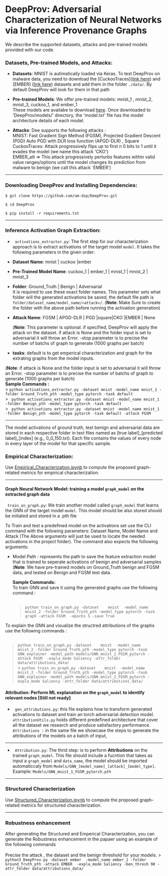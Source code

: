 # DeepProv:  Adversarial Characterization of Neural Networks via Inference Provenance Graphs

We describe the supported datasets, attacks and pre-trained models provided with our code. <br />

### Datasets, Pre-trained Models, and Attacks:


- **Datasets**: MNIST is autimatically loaded via Keras. To test DeepProv on malware data, you need to download the [CuckooTraces]([link here](https://drive.google.com/file/d/11GgjGVEXQAAz09J_T7sziJdS6vF14cwu/view?usp=sharing)) and [EMBER] ([link here](https://ember.elastic.co/ember_dataset_2018_2.tar.bz2)) datasets and add them in the folder `./data/`. By default DeepProv will look for them in that path<br />

- **Pre-trained Models**: We offer pre-trained models: mnist_1 , mnist_2, mnist_3, cuckoo_1, and ember_1 <br />
  These models are availabe to download [here](https://drive.google.com/drive/folders/1vA1Xozi0RAqB43EAJ2a9HB32Ka89uCgN?usp=sharing). Once downloaded to 'DeepProv/models/' directory, the 'model.txt' file has the model architecture details of each model.
  
- **Attacks**: Dee supports the following attacks : <br />
  MNIST: Fast Gradient Sign Method (FGSM), Projected Gradient Descent (PGD) Auto PGD  with DLR loss function (APGD-DLR) , Square <br />
  CuckooTraces: Attack progressively flips up to first n 0 bits to 1 until it evades the model (we name this attack 'CKO') <br />
  EMBER_att => This attack progressively perturbs features within valid value ranges/options until the model changes its prediction from malware to benign (we call this attack `EMBER') <br />

***

### Downloading DeepProv and Installing Dependencies:
```$ git clone https://github.com/um-dsp/DeepProv.git ```

```$ cd DeepProv ```

```$ pip install -r requirements.txt ```
***

### Inference Activation Graph Extraction:

- ` activations_extractor.py`: The first step for our characterization approach is to extract activations of the target model `model`. It takes the following parameters in the given order:

- **Dataset Name**:  mnist | cuckoo |ember <br />
- **Pre-Trained Model Name**: cuckoo_1 | ember_1 | mnist_1 | mnist_2 | mnist_3 <br />
- **Folder**: Ground_Truth | Benign | Adversarial <br>
   It is required to use these exact folder names. This parameter sets what folder will the generated activations be saved, the default file path is
  `folder/dataset_name/model_name/<attack>/`. 
  (**Note**: Make Sure to create the folder with the above path before running the activation generation)
- **Attack Name**: FGSM | APGD-DLR | PGD |square|CKO |EMBER | None <br />
 
    (**Note**:  This parameter is optional.  if specified, DeepProv will apply the attack on the dataset. if attack is None and the folder input is set to adversarial it will throw an Error. -stop parameter is to precise the number of batchs of graph to generate (1000 graphs per batch) <br />
 - **tasks**: default is to get emperical characterization and graph for the extrating graphs from the model inputs.<br /> 

  (**Note**: if attack is None and the folder input is set to adversarial it will throw an Error. -stop parameter is to precise the number of batchs of graph to generate (1000 graphs per batch) <br />
  **Sample Commands :** <br />
    >   `python activations_extractor.py -dataset mnist -model_name mnist_1 -folder Ground_Truth_pth -model_type pytorch -task default` <br />
     >   ` python activations_extractor.py -dataset mnist -model_name mnist_1 -folder Benign_pth -model_type pytorch -task default` <br />
     >   ` python activations_extractor.py -dataset mnist -model_name mnist_1 -folder Benign_pth -model_type pytorch -task default -attack FGSM` <br />
 ***         
The model activations of ground truth, test benign and adversarial data are stored in each respective folder in text files named as [true label]\_[predicted label]\_[index] (e.g., 0_0_150.txt). Each file contains the values of every node in every layer of the model for that specific sample.   



### Empirical Characterization:
 
 Use [Empirical_Characterization.ipynb](/Empirical_Characterization.ipynb) to compute the proposed graph-related metrics for empirical characterization.

---



#### Graph Neural Network Model: training a model `graph_model` on the extracted graph data

` train_on_graph.py`: We train another model called `graph_model` that learns the GNN of the target model `model`. This model should be also stored should be initiated and stored in a .pth file <br />

 To Train and test a predefined model on the activations set use the CLI command with the following parameters: Dataset Name, Model Name and Attack
  (The Above arguments will just be used to locate the needed activations in the project folder).
  The command also expects the following arguments: <br />
- Model Path : represents the path to save the feature extraction model that is trained to seperate activations of benign and adversarial samples <br/>
  (**Note**: We have pre-trained models on Ground_Truth benign and FGSM data, and tested on Benign and FGSM test data.

  **Sample Commands:** <br />
To train GNN and save it using the generated graphs use the following command :  <br /> <br />
   >  `python train_on_graph.py -dataset    mnist  -model_name    mnist_2 -folder Ground_Truth_pth -model_type pytorch -task graph -attack FGSM  -epochs 5 -save True` <br />


To explain the GNN and visualize the structred attributions of the graphs use the following commands : <br /> <br />
  >  `python train_on_graph.py -dataset    mnist  -model_name    mnist_2 -folder Ground_Truth_pth -model_type pytorch -task GNN_explainer -model_path models/GNN_mnist_2_FGSM_pytorch -attack FGSM  -expla_mode Saliency -attr_folder data/attributions_data/` <br />
    >  `python train_on_graph.py -dataset    mnist  -model_name    mnist_2 -folder Ground_Truth_pth -model_type pytorch -task GNN_explainer -model_path models/GNN_mnist_2_FGSM_pytorch -expla_mode Saliency -attr_folder data/attributions_data/ ` <br />

   
#### Attribution: Perform ML explanation on the `graph_model` to identify relevant nodes [Still not ready]

- ` gen_attributions.py`: this file explains how to transform generated activations to dataset and train an torch adversarial detection model. ` attributionUtils.py` holds different predefined architecture that cover all the dataset we research and produce satisfactory performance.
  ` Attributions :` in the same file we showcase the steps to generate the attributions of the models on a batch of input,
  
 --- 
  
  - ` Attribution.py`: The thrid step: is to perform **Attributions** on the trained `graph_model`. This file should include a fucntion that takes as input a `graph_model` and `data_name`, the model should be imported automaticcaly from `Models/GNN_[model_name]_[attack]_[model_type]`. Example: `Models/GNN_mnist_1_FGSM_pytorch.pth`
***
### Structured Characterization
 Use [Structured_Characterization.ipynb](/Structured_Characterization.ipynb) to compute the proposed graph-related metrics for structured characterization.

 ***
### Robustness enhancement
After generating the Structured and Emperical Characterization, you can generate the Robustness enhancement in the papaer using an example of the following commands <br /> <br />
Precise the attack , the dataset and the benign threshold for your models. 
    >  `python3 DeepProv.py -dataset ember  -model_name ember_1 -folder Ground_Truth_pth -attack EMBER  -expla_mode Saliency -ben_thresh 90 -attr_folder data/attributions_data/` <br />
